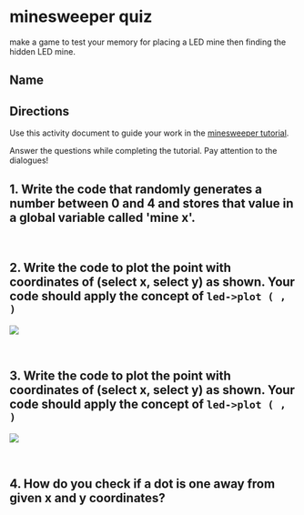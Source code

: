 # minesweeper quiz

make a game to test your memory for placing a LED mine then finding the hidden LED mine.

## Name

## Directions

Use this activity document to guide your work in the [minesweeper  tutorial](/lessons/minesweeper/tutorial).

Answer the questions while completing the tutorial. Pay attention to the dialogues!

## 1. Write the code that randomly generates a number between 0 and 4 and stores that value in a global variable called 'mine x'.

<br />

## 2. Write the code to plot the point with coordinates of (select x, select y) as shown. Your code should apply the concept of `led->plot ( , )`

![](/static/mb/lessons/blink-1.png)

<br />

## 3. Write the code to plot the point with coordinates of (select x, select y) as shown. Your code should apply the concept of `led->plot ( , )`

![](/static/mb/lessons/blink-0.png)

<br />

## 4. How do you check if a dot is one away from given x and y coordinates?

<br />

<br />

